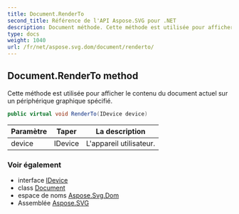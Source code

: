 ```yaml
---
title: Document.RenderTo
second_title: Référence de l'API Aspose.SVG pour .NET
description: Document méthode. Cette méthode est utilisée pour afficher le contenu du document actuel sur un périphérique graphique spécifié.
type: docs
weight: 1040
url: /fr/net/aspose.svg.dom/document/renderto/
---
```

## Document.RenderTo method

Cette méthode est utilisée pour afficher le contenu du document actuel sur un périphérique graphique spécifié.

```csharp
public virtual void RenderTo(IDevice device)
```

| Paramètre | Taper | La description |
| --- | --- | --- |
| device | IDevice | L'appareil utilisateur. |

### Voir également

* interface [IDevice](../../../aspose.svg.rendering/idevice/)
* class [Document](../)
* espace de noms [Aspose.Svg.Dom](../../document/)
* Assemblée [Aspose.SVG](../../../)


